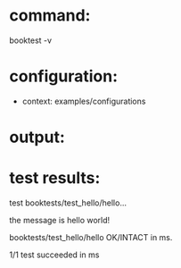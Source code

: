 # command:

booktest -v

# configuration:

 * context: examples/configurations

# output:


# test results:

test booktests/test_hello/hello...

  the message is hello world!

booktests/test_hello/hello OK/INTACT in <number> ms.


1/1 test succeeded in <number> ms


